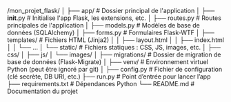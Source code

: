 /mon_projet_flask/
│
├── app/ # Dossier principal de l'application
│ ├── **init**.py # Initialise l'app Flask, les extensions, etc.
│ ├── routes.py # Routes principales de l'application
│ ├── models.py # Modèles de base de données (SQLAlchemy)
│ ├── forms.py # Formulaires Flask-WTF
│ ├── templates/ # Fichiers HTML (Jinja2)
│ │ ├── layout.html
│ │ ├── index.html
│ │ └── ...
│ └── static/ # Fichiers statiques : CSS, JS, images, etc.
│ ├── css/
│ ├── js/
│ └── images/
│
├── migrations/ # Dossier de migration de base de données (Flask-Migrate)
│
├── venv/ # Environnement virtuel Python (peut être ignoré par git)
│
├── config.py # Fichier de configuration (clé secrète, DB URI, etc.)
├── run.py # Point d’entrée pour lancer l’app
├── requirements.txt # Dépendances Python
└── README.md # Documentation du projet
